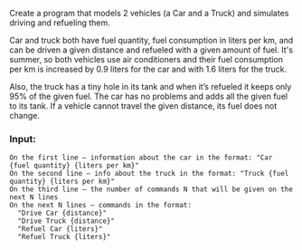 Create a program that models 2 vehicles (a Car and a Truck) and simulates driving and refueling them.

Car and truck both have fuel quantity, fuel consumption in liters per km, and can be driven a given distance and refueled with a given amount of fuel. It's summer, so both vehicles use air conditioners and their fuel consumption per km is increased by 0.9 liters for the car and with 1.6 liters for the truck.

Also, the truck has a tiny hole in its tank and when it’s refueled it keeps only 95% of the given fuel. The car has no problems and adds all the given fuel to its tank. If a vehicle cannot travel the given distance, its fuel does not change.

### Input:

	On the first line – information about the car in the format: "Car {fuel quantity} {liters per km}"
	On the second line – info about the truck in the format: "Truck {fuel quantity} {liters per km}"
	On the third line – the number of commands N that will be given on the next N lines
	On the next N lines – commands in the format:
	  "Drive Car {distance}"
	  "Drive Truck {distance}"
	  "Refuel Car {liters}"
	  "Refuel Truck {liters}"
